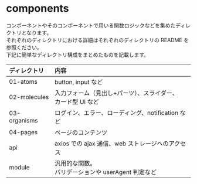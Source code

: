 # components

コンポーネントやそのコンポーネントで用いる関数ロジックなどを集めたディレクトリとなります。  
それぞれのディレクトリにおける詳細はそれぞれのディレクトリの README を参照ください。  
下記に簡単なディレクトリ構成をまとめたものを記載します。  

| ディレクトリ | 内容 |
|:--|:--|
| 01-atoms | button, input など |
| 02-molecules | 入力フォーム（見出し+パーツ）、スライダー、<br>カード型 UI など |
| 03-organisms | ログイン、エラー、ローディング、notification など |
| 04-pages | ページのコンテンツ |
| api | axios での ajax 通信、web ストレージへのアクセス |
| module | 汎用的な関数。<br>バリデーションや userAgent 判定など |